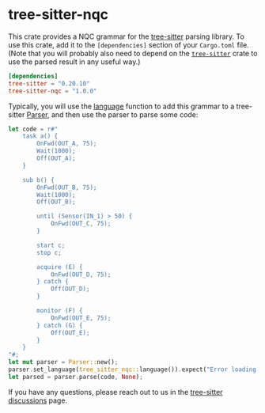 # tree-sitter-nqc

This crate provides a NQC grammar for the [tree-sitter][] parsing library. To
use this crate, add it to the `[dependencies]` section of your `Cargo.toml`
file. (Note that you will probably also need to depend on the
[`tree-sitter`][tree-sitter crate] crate to use the parsed result in any useful
way.)

```toml
[dependencies]
tree-sitter = "0.20.10"
tree-sitter-nqc = "1.0.0"
```

Typically, you will use the [language][language func] function to add this
grammar to a tree-sitter [Parser][], and then use the parser to parse some code:

```rust
let code = r#"
    task a() {
        OnFwd(OUT_A, 75);
        Wait(1000);
        Off(OUT_A);
    }

    sub b() {
        OnFwd(OUT_B, 75);
        Wait(1000);
        Off(OUT_B);

        until (Sensor(IN_1) > 50) {
            OnFwd(OUT_C, 75);
        }

        start c;
        stop c;

        acquire (E) {
            OnFwd(OUT_D, 75);
        } catch {
            Off(OUT_D);
        }

        monitor (F) {
            OnFwd(OUT_E, 75);
        } catch (G) {
            Off(OUT_E);
        }
    }
"#;
let mut parser = Parser::new();
parser.set_language(tree_sitter_nqc::language()).expect("Error loading NQC grammar");
let parsed = parser.parse(code, None);
```

If you have any questions, please reach out to us in the [tree-sitter
discussions] page.

[language func]: https://docs.rs/tree-sitter-nqc/*/tree_sitter_nqc/fn.language.html
[Parser]: https://docs.rs/tree-sitter/*/tree_sitter/struct.Parser.html
[tree-sitter]: https://tree-sitter.github.io/
[tree-sitter crate]: https://crates.io/crates/tree-sitter
[tree-sitter discussions]: https://github.com/tree-sitter/tree-sitter/discussions
